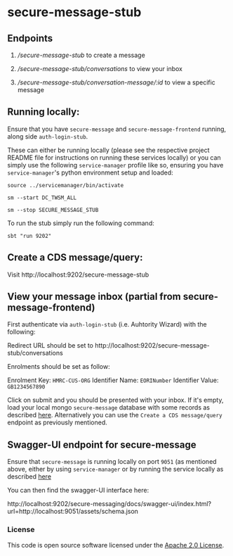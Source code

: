  
# secure-message-stub

## Endpoints

1. */secure-message-stub*      to create a message

2. */secure-message-stub/conversations* to view your inbox

3. */secure-message-stub/conversation-message/:id* to view a specific message

## Running locally:

Ensure that you have `secure-message` and `secure-message-frontend` running, along side `auth-login-stub`.

These can either be running locally (please see the respective project README file for instructions on running these services locally) or you can simply use the following `service-manager` profile like so, ensuring you have `service-manager`'s python environment setup and loaded:

`source ../servicemanager/bin/activate`

`sm --start DC_TWSM_ALL`

`sm --stop SECURE_MESSAGE_STUB`

To run the stub simply run the following command:

`sbt "run 9202"`

## Create a CDS message/query:

Visit http://localhost:9202/secure-message-stub

## View your message inbox (partial from secure-message-frontend)

First authenticate via `auth-login-stub` (i.e. Auhtority Wizard) with the following:

Redirect URL should be set to http://localhost:9202/secure-message-stub/conversations

Enrolments should be set as follow:

Enrolment Key: `HMRC-CUS-ORG`
Identifier Name: `EORINumber`
Identifier Value: `GB1234567890`

Click on submit and you should be presented with your inbox. If it's empty, load your local mongo `secure-message` database with some records as described [here](https://github.com/hmrc/secure-message/blob/master/README.md). Alternatively you can use the `Create a CDS message/query` endpoint as previously mentioned.

## Swagger-UI endpoint for secure-message

Ensure that `secure-message` is running locally on port `9051` (as mentioned above, either by using `service-manager` or by running the service locally as described [here](https://github.com/hmrc/secure-message/blob/master/README.md)

You can then find the swagger-UI interface here:

http://localhost:9202/secure-messaging/docs/swagger-ui/index.html?url=http://localhost:9051/assets/schema.json

### License

This code is open source software licensed under the [Apache 2.0 License]("http://www.apache.org/licenses/LICENSE-2.0.html").
